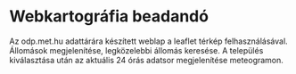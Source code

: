 # Webkartográfia beadandó

Az odp.met.hu adattárára készített weblap a leaflet térkép felhasználásával. Állomások megjelenítése, legközelebbi állomás keresése.
A település kiválasztása után az aktuális 24 órás adatsor megjelenítése meteogramon.
